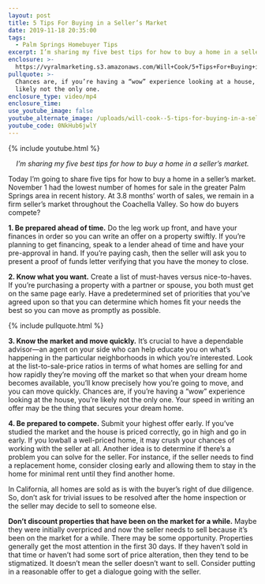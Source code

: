```yaml
---
layout: post
title: 5 Tips For Buying in a Seller’s Market
date: 2019-11-18 20:35:00
tags:
  - Palm Springs Homebuyer Tips
excerpt: I’m sharing my five best tips for how to buy a home in a seller’s market.
enclosure: >-
  https://vyralmarketing.s3.amazonaws.com/Will+Cook/5+Tips+For+Buying+in+a+Sellers+Market.mp4
pullquote: >-
  Chances are, if you’re having a “wow” experience looking at a house, you’re
  likely not the only one.
enclosure_type: video/mp4
enclosure_time:
use_youtube_image: false
youtube_alternate_image: /uploads/will-cook--5-tips-for-buying-in-a-sellers-market-youtube-1.jpg
youtube_code: 0NkHub6jwlY
---
```


{% include youtube.html %}

<p style="text-align:center;"><em>I’m sharing my five best tips for how to buy a home in a seller’s market.</em></p>

Today I’m going to share five tips for how to buy a home in a seller’s market. November 1 had the lowest number of homes for sale in the greater Palm Springs area in recent history. At 3.8 months’ worth of sales, we remain in a firm seller’s market throughout the Coachella Valley. So how do buyers compete?

**1\. Be prepared ahead of time.** Do the leg work up front, and have your finances in order so you can write an offer on a property swiftly. If you’re planning to get financing, speak to a lender ahead of time and have your pre-approval in hand. If you’re paying cash, then the seller will ask you to present a proof of funds letter verifying that you have the money to close.&nbsp;

**2\. Know what you want.** Create a list of must-haves versus nice-to-haves. If you’re purchasing a property with a partner or spouse, you both must get on the same page early. Have a predetermined set of priorities that you’ve agreed upon so that you can determine which homes fit your needs the best so you can move as promptly as possible.

{% include pullquote.html %}

**3\. Know the market and move quickly.** It’s crucial to have a dependable advisor—an agent on your side who can help educate you on what’s happening in the particular neighborhoods in which you’re interested. Look at the list-to-sale-price ratios in terms of what homes are selling for and how rapidly they’re moving off the market so that when your dream home becomes available, you’ll know precisely how you’re going to move, and you can move quickly. Chances are, if you’re having a “wow” experience looking at the house, you’re likely not the only one. Your speed in writing an offer may be the thing that secures your dream home.&nbsp;

**4\. Be prepared to compete.** Submit your highest offer early. If you’ve studied the market and the house is priced correctly, go in high and go in early. If you lowball a well-priced home, it may crush your chances of working with the seller at all. Another idea is to determine if there’s a problem you can solve for the seller. For instance, if the seller needs to find a replacement home, consider closing early and allowing them to stay in the home for minimal rent until they find another home.&nbsp;

In California, all homes are sold as is with the buyer’s right of due diligence. So, don’t ask for trivial issues to be resolved after the home inspection or the seller may decide to sell to someone else.&nbsp;

**Don’t discount properties that have been on the market for a while.** Maybe they were initially overpriced and now the seller needs to sell because it’s been on the market for a while. There may be some opportunity. Properties generally get the most attention in the first 30 days. If they haven’t sold in that time or haven’t had some sort of price alteration, then they tend to be stigmatized. It doesn’t mean the seller doesn’t want to sell. Consider putting in a reasonable offer to get a dialogue going with the seller.

&nbsp;